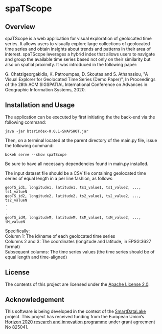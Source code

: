# spaTScope

## Overview
spaTScope is a web application for visual exploration of geolocated time series. It allows users to visually explore large collections of geolocated time series and obtain insights about trends and patterns in their area of interest. spaTScope leverages a hybrid index that allows users to navigate and group the available time series based not only on their similarity but also on spatial proximity. It was introduced in the following paper:

G. Chatzigeorgakidis, K. Patroumpas, D. Skoutas and S. Athanasiou, "A Visual Explorer for Geolocated Time Series (Demo Paper)", In Proceedings of the 28th ACM SIGSPATIAL International Conference on Advances in Geographic Information Systems, 2020.

## Installation and Usage
The application can be executed by first initiating the the back-end via the following command:
```
java -jar btsrindex-0.0.1-SNAPSHOT.jar
```

Then, on a terminal located at the parent directory of the main.py file, issue the following command:
```
bokeh serve --show spaTScope
```

Be sure to have all necessary dependencies found in main.py installed.

The input dataset file should be a CSV file containing geolocated time series of equal length in a per line fashion, as follows:
```
geoTS_id1, longitude1, latitude1, ts1_value1, ts1_value2, ..., ts1_valueN
geoTS_id2, longitude2, latitude2, ts2_value1, ts2_value2, ..., ts2_valueN
.
.
.
geoTS_idM, longitudeM, latitudeM, tsM_value1, tsM_value2, ..., tM_valueN
```

Specifically:\
Column 1: The id/name of each geolocated time series\
Columns 2 and 3: The coordinates (longitude and latitude, in EPSG:3627 format)\
Subsequent columns: The time series values (the time series should be of equal length and time-aligned)

## License
The contents of this project are licensed under the [Apache License 2.0](https://github.com/smartdatalake/simsearch/blob/master/LICENSE).

## Acknowledgement
This software is being developed in the context of the [SmartDataLake](https://smartdatalake.eu/) project. This project has received funding from the European Union’s [Horizon 2020 research and innovation programme](https://ec.europa.eu/programmes/horizon2020/en) under grant agreement No 825041.
